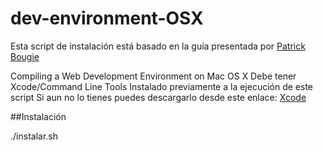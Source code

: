 # dev-environment-OSX
Esta script de instalación está basado en la guía presentada por 
 [Patrick Bougie](http://mac-dev-env.patrickbougie.com/) 

Compiling a Web Development Environment on Mac OS X
Debe tener Xcode/Command Line Tools Instalado previamente a la ejecución de este script
Si aun no lo tienes puedes descargarlo desde este enlace:
 [Xcode](https://developer.apple.com/downloads)

 ##Instalación

 ./instalar.sh
